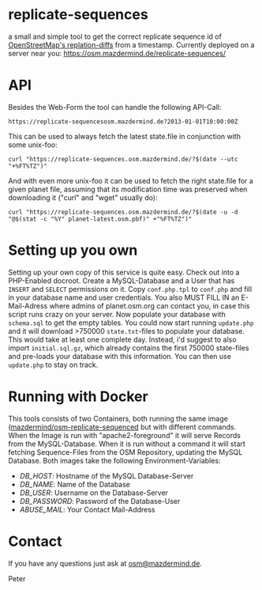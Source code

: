 replicate-sequences
===================

a small and simple tool to get the correct replicate sequence id of [OpenStreetMap's replation-diffs](http://planet.osm.org/replication/) from a timestamp.
Currently deployed on a server near you: https://osm.mazdermind.de/replicate-sequences/


API
===

Besides the Web-Form the tool can handle the following API-Call:
```
https://replicate-sequencesosm.mazdermind.de?2013-01-01T10:00:00Z
```

This can be used to always fetch the latest state.file in conjunction with some unix-foo:
```
curl "https://replicate-sequences.osm.mazdermind.de/?$(date --utc "+%FT%TZ")"
```

And with even more unix-foo it can be used to fetch the right state.file for a given planet file, assuming that its modification time was preserved when downloading it ("curl" and "wget" usually do):
```
curl "https://replicate-sequences.osm.mazdermind.de/?$(date -u -d "@$(stat -c "%Y" planet-latest.osm.pbf)" +"%FT%TZ")"
```

Setting up you own
==================

Setting up your own copy of this service is quite easy. Check out into a PHP-Enabled docroot. Create a MySQL-Database and a User that has `INSERT` and `SELECT` permissions on it. Copy `conf.php.tpl` to `conf.php` and fill in your database name and user credentials. You also MUST FILL IN an E-Mail-Adress where admins of planet.osm.org can contact you, in case this script runs crazy on your server.
Now populate your database with `schema.sql` to get the empty tables. You could now start running `update.php` and it will download >750000 `state.txt`-files to populate your database. This would take at least one complete day. Instead, i'd suggest to also import `initial.sql.gz`, which already contains the first 750000 state-files and pre-loads your database with this information. You can then use `update.php` to stay on track.


Running with Docker
===================
This tools consists of two Containers, both running the same image ([mazdermind/osm-replicate-sequenced](https://hub.docker.com/r/mazdermind/osm-replicate-sequenced/) but with different commands.
When the Image is run with "apache2-foreground" it will serve Records from the MySQL-Database. When it is run without a command it will start fetching Sequence-Files from the OSM Repository, updating the MySQL Database.
Both images take the following Environment-Variables:
- *DB_HOST*: Hostname of the MySQL Database-Server
- *DB_NAME*: Name of the Database
- *DB_USER*: Username on the Database-Server
- *DB_PASSWORD*: Password of the Database-User
- *ABUSE_MAIL*: Your Contact Mail-Address


Contact
=======

If you have any questions just ask at osm@mazdermind.de.

Peter
